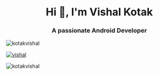 <h1 align="center">Hi 👋, I'm Vishal Kotak</h1>
<h3 align="center">A passionate Android Developer</h3>

<p align="left"> <img src="https://komarev.com/ghpvc/?username=kotakvishal&label=Profile%20views&color=0e75b6&style=flat" alt="kotakvishal" /> </p>

<p align="left"> <a href="https://github.com/ryo-ma/github-profile-trophy"><img src="https://github-profile-trophy.vercel.app/?username=kotakvishal" alt="vishal" /></a> </p>


<p align="left">
</p>

<p><img align="center" src="https://github-readme-streak-stats.herokuapp.com/?user=kotakvishal&" alt="kotakvishal" /></p>
